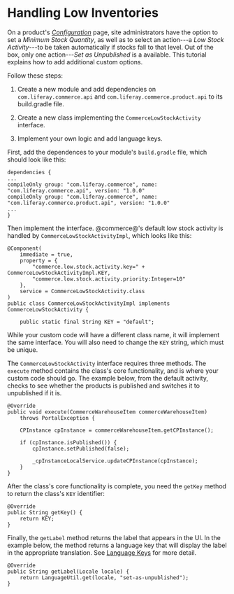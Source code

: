 # Handling Low Inventories [](id=handling-low-inventories)

On a product's
[*Configuration*](/web/emporio/documentation/-/knowledge_base/1-0/configuration)
page, site administrators have the option to set a *Minimum Stock Quantity*, as
well as to select an action---a *Low Stock Activity*---to be taken
automatically if stocks fall to that level. Out of the box, only one
action---*Set as Unpublished* is a available. This tutorial explains how to add
additional custom options.

Follow these steps:

1. Create a new module and add dependencies on `com.liferay.commerce.api` and
   `com.liferay.commerce.product.api` to its build.gradle file.

2. Create a new class implementing the `CommerceLowStockActivity` interface.

3.  Implement your own logic and add language keys.


First, add the dependences to your module's `build.gradle` file, which should
look like this:


    dependencies { 
    ...
	compileOnly group: "com.liferay.commerce", name: "com.liferay.commerce.api", version: "1.0.0"
    compileOnly group: "com.liferay.commerce", name: "com.liferay.commerce.product.api", version: "1.0.0"
    ...
	}

Then implement the interface. @commerce@'s default low stock activity is handled
by `CommerceLowStockActivityImpl`, which looks like this:

    @Component(
        immediate = true,
        property = {
            "commerce.low.stock.activity.key=" + CommerceLowStockActivityImpl.KEY,
            "commerce.low.stock.activity.priority:Integer=10"
        },
        service = CommerceLowStockActivity.class
    )
    public class CommerceLowStockActivityImpl implements CommerceLowStockActivity {

        public static final String KEY = "default";

While your custom code will have a different class name, it will implement the
same interface. You will also need to change the `KEY` string, which must be
unique.

The `CommerceLowStockActivity` interface requires three methods. The `execute`
method contains the class's core functionality, and is where your custom code
should go. The example below, from the default activity, checks to see whether
the products is published and switches it to unpublished if it is.

	@Override
	public void execute(CommerceWarehouseItem commerceWarehouseItem)
		throws PortalException {

		CPInstance cpInstance = commerceWarehouseItem.getCPInstance();

		if (cpInstance.isPublished()) {
			cpInstance.setPublished(false);

			_cpInstanceLocalService.updateCPInstance(cpInstance);
		}
	}

After the class's core functionality is complete, you need the `getKey` method
to return the class's `KEY` identifier:

	@Override
	public String getKey() {
		return KEY;
	}

Finally, the `getLabel` method returns the label that appears in the UI. In the
example below, the method returns a language key that will display the label in
the appropriate translation. See 
[Language Keys](/develop/tutorials/-/knowledge_base/7-1/localizing-your-application)
for more detail.

	@Override
	public String getLabel(Locale locale) {
		return LanguageUtil.get(locale, "set-as-unpublished");
	}
